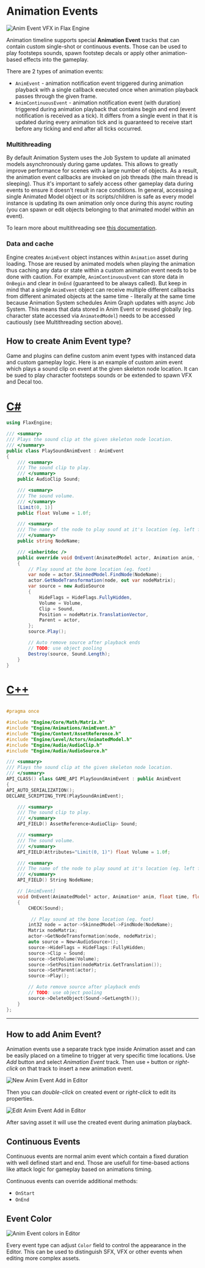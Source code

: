 # Animation Events

![Anim Event VFX in Flax Engine](media/anim-event-vfx.gif)

Animation timeline supports special **Animation Event** tracks that can contain custom single-shot or continuous events. Those can be used to play footsteps sounds, spawn footstep decals or apply other animation-based effects into the gameplay.

There are 2 types of animation events:
* `AnimEvent` - animation notification event triggered during animation playback with a single callback executed once when animation playback passes through the given frame.
* `AnimContinuousEvent` - animation notification event (with duration) triggered during animation playback that contains begin and end (event notification is received as a tick). It differs from a single event in that it is updated during every animation tick and is guaranteed to receive start before any ticking and end after all ticks occurred.

### Multithreading

By default Animation System uses the Job System to update all animated models asynchronously during game updates. This allows to greatly improve performance for scenes with a large number of objects. As a result, the animation event callbacks are invoked on job threads (the main thread is sleeping). Thus it's important to safely access other gameplay data during events to ensure it doesn't result in race conditions. In general, accessing a single Animated Model object or its scripts/children is safe as every model instance is updating its own animation only once during this async routing (you can spawn or edit objects belonging to that animated model within an event).

To learn more about multithreading see [this documentation](../../scripting/advanced/multithreading.md).

### Data and cache

Engine creates `AnimEvent` object instances within `Animation` asset during loading. Those are reused by animated models when playing the animation thus caching any data or state within a custom animation event needs to be done with caution. For example, `AnimContinuousEvent` can store data in `OnBegin` and clear in `OnEnd` (guaranteed to be always called). But keep in mind that a single `AnimEvent` object can receive multiple different callbacks from different animated objects at the same time - literally at the same time because Animation System schedules Anim Graph updates with async Job System. This means that data stored in Anim Event or reused globally (eg. character state accessed via `AnimatedModel`) needs to be accessed cautiously (see Multithreading section above).

## How to create Anim Event type?

Game and plugins can define custom anim event types with instanced data and custom gameplay logic. Here is an example of custom anim event which plays a sound clip on event at the given skeleton node location. It can be sued to play character footsteps sounds or be extended to spawn VFX and Decal too.

# [C#](#tab/code-csharp)
```cs
using FlaxEngine;

/// <summary>
/// Plays the sound clip at the given skeleton node location.
/// </summary>
public class PlaySoundAnimEvent : AnimEvent
{
    /// <summary>
    /// The sound clip to play.
    /// </summary>
    public AudioClip Sound;

    /// <summary>
    /// The sound volume.
    /// </summary>
    [Limit(0, 1)]
    public float Volume = 1.0f;

    /// <summary>
    /// The name of the node to play sound at it's location (eg. left foot).
    /// </summary>
    public string NodeName;

    /// <inheritdoc />
    public override void OnEvent(AnimatedModel actor, Animation anim, float time, float deltaTime)
    {
        // Play sound at the bone location (eg. foot)
        var node = actor.SkinnedModel.FindNode(NodeName);
        actor.GetNodeTransformation(node, out var nodeMatrix);
        var source = new AudioSource
        {
            HideFlags = HideFlags.FullyHidden,
            Volume = Volume,
            Clip = Sound,
            Position = nodeMatrix.TranslationVector,
            Parent = actor,
        };
        source.Play();

        // Auto remove source after playback ends
        // TODO: use object pooling
        Destroy(source, Sound.Length);
    }
}
```
# [C++](#tab/code-cpp)
```cpp

#pragma once

#include "Engine/Core/Math/Matrix.h"
#include "Engine/Animations/AnimEvent.h"
#include "Engine/Content/AssetReference.h"
#include "Engine/Level/Actors/AnimatedModel.h"
#include "Engine/Audio/AudioClip.h"
#include "Engine/Audio/AudioSource.h"

/// <summary>
/// Plays the sound clip at the given skeleton node location.
/// </summary>
API_CLASS() class GAME_API PlaySoundAnimEvent : public AnimEvent
{
API_AUTO_SERIALIZATION();
DECLARE_SCRIPTING_TYPE(PlaySoundAnimEvent);

    /// <summary>
    /// The sound clip to play.
    /// </summary>
    API_FIELD() AssetReference<AudioClip> Sound;

    /// <summary>
    /// The sound volume.
    /// </summary>
    API_FIELD(Attributes="Limit(0, 1)") float Volume = 1.0f;

    /// <summary>
    /// The name of the node to play sound at it's location (eg. left foot).
    /// </summary>
    API_FIELD() String NodeName;

    // [AnimEvent]
    void OnEvent(AnimatedModel* actor, Animation* anim, float time, float deltaTime) override
    {
        CHECK(Sound);

         // Play sound at the bone location (eg. foot)
        int32 node = actor->SkinnedModel->FindNode(NodeName);
        Matrix nodeMatrix;
        actor->GetNodeTransformation(node, nodeMatrix);
        auto source = New<AudioSource>();
        source->HideFlags = HideFlags::FullyHidden;
        source->Clip = Sound;
        source->SetVolume(Volume);
        source->SetPosition(nodeMatrix.GetTranslation());
        source->SetParent(actor);
        source->Play();

        // Auto remove source after playback ends
        // TODO: use object pooling
        source->DeleteObject(Sound->GetLength());
    }
};
```
***

## How to add Anim Event?

Animation events use a separate track type inside Animation asset and can be easily placed on a timeline to trigger at very specific time locations. Use *Add* button and select *Animation Event* track. Then use `+` button or *right-click* on that track to insert a new animation event.

![New Anim Event Add in Editor](media/anim-event-new.png)

Then you can *double-click* on created event or *right-click* to edit its properties.

![Edit Anim Event Add in Editor](media/anim-event-edit.png)

After saving asset it will use the created event during animation playback.

## Continuous Events

Continuous events are normal anim event which contain a fixed duration with well defined start and end. Those are usefull for time-based actions like attack logic for gameplay based on animations timing.

Continuous events can override additional methods:
* `OnStart`
* `OnEnd`

## Event Color

![Anim Event colors in Editor](media/anim-event-colors.png)

Every event type can adjust `Color` field to control the appearance in the Editor. This can be used to distinguish SFX, VFX or other events when editing more complex assets.
